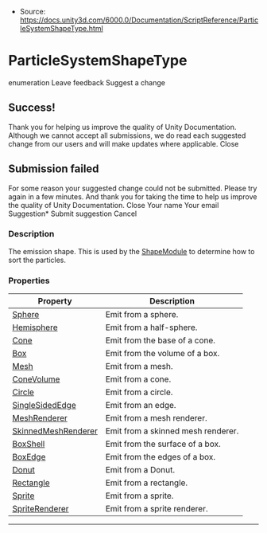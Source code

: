 * Source: https://docs.unity3d.com/6000.0/Documentation/ScriptReference/ParticleSystemShapeType.html

# ParticleSystemShapeType
enumeration
Leave feedback
Suggest a change
## Success!
Thank you for helping us improve the quality of Unity Documentation. Although we cannot accept all submissions, we do read each suggested change from our users and will make updates where applicable.
Close
## Submission failed
For some reason your suggested change could not be submitted. Please <a>try again</a> in a few minutes. And thank you for taking the time to help us improve the quality of Unity Documentation.
Close
Your name Your email Suggestion* Submit suggestion
Cancel
### Description
The emission shape.
This is used by the [ShapeModule](https://docs.unity3d.com/6000.0/Documentation/ScriptReference/ParticleSystem.ShapeModule.html) to determine how to sort the particles.
### Properties
Property | Description  
---|---  
[Sphere](https://docs.unity3d.com/6000.0/Documentation/ScriptReference/ParticleSystemShapeType.Sphere.html) | Emit from a sphere.  
[Hemisphere](https://docs.unity3d.com/6000.0/Documentation/ScriptReference/ParticleSystemShapeType.Hemisphere.html) | Emit from a half-sphere.  
[Cone](https://docs.unity3d.com/6000.0/Documentation/ScriptReference/ParticleSystemShapeType.Cone.html) | Emit from the base of a cone.  
[Box](https://docs.unity3d.com/6000.0/Documentation/ScriptReference/ParticleSystemShapeType.Box.html) | Emit from the volume of a box.  
[Mesh](https://docs.unity3d.com/6000.0/Documentation/ScriptReference/ParticleSystemShapeType.Mesh.html) | Emit from a mesh.  
[ConeVolume](https://docs.unity3d.com/6000.0/Documentation/ScriptReference/ParticleSystemShapeType.ConeVolume.html) | Emit from a cone.  
[Circle](https://docs.unity3d.com/6000.0/Documentation/ScriptReference/ParticleSystemShapeType.Circle.html) | Emit from a circle.  
[SingleSidedEdge](https://docs.unity3d.com/6000.0/Documentation/ScriptReference/ParticleSystemShapeType.SingleSidedEdge.html) | Emit from an edge.  
[MeshRenderer](https://docs.unity3d.com/6000.0/Documentation/ScriptReference/ParticleSystemShapeType.MeshRenderer.html) | Emit from a mesh renderer.  
[SkinnedMeshRenderer](https://docs.unity3d.com/6000.0/Documentation/ScriptReference/ParticleSystemShapeType.SkinnedMeshRenderer.html) | Emit from a skinned mesh renderer.  
[BoxShell](https://docs.unity3d.com/6000.0/Documentation/ScriptReference/ParticleSystemShapeType.BoxShell.html) | Emit from the surface of a box.  
[BoxEdge](https://docs.unity3d.com/6000.0/Documentation/ScriptReference/ParticleSystemShapeType.BoxEdge.html) | Emit from the edges of a box.  
[Donut](https://docs.unity3d.com/6000.0/Documentation/ScriptReference/ParticleSystemShapeType.Donut.html) | Emit from a Donut.  
[Rectangle](https://docs.unity3d.com/6000.0/Documentation/ScriptReference/ParticleSystemShapeType.Rectangle.html) | Emit from a rectangle.  
[Sprite](https://docs.unity3d.com/6000.0/Documentation/ScriptReference/ParticleSystemShapeType.Sprite.html) | Emit from a sprite.  
[SpriteRenderer](https://docs.unity3d.com/6000.0/Documentation/ScriptReference/ParticleSystemShapeType.SpriteRenderer.html) | Emit from a sprite renderer.  
* * *
